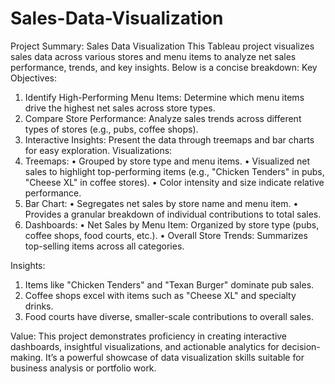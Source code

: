 # Sales-Data-Visualization

Project Summary: Sales Data Visualization
This Tableau project visualizes sales data across various stores and menu items to analyze net sales performance, trends, and key insights. Below is a concise breakdown:
Key Objectives:
1.	Identify High-Performing Menu Items: Determine which menu items drive the highest net sales across store types.
2.	Compare Store Performance: Analyze sales trends across different types of stores (e.g., pubs, coffee shops).
3.	Interactive Insights: Present the data through treemaps and bar charts for easy exploration.
Visualizations:
1.	Treemaps:
•	Grouped by store type and menu items.
•	Visualized net sales to highlight top-performing items (e.g., "Chicken Tenders" in pubs, "Cheese XL" in coffee stores).
•	Color intensity and size indicate relative performance.
2.	Bar Chart:
•	Segregates net sales by store name and menu item.
•	Provides a granular breakdown of individual contributions to total sales.
3.	Dashboards:
•	Net Sales by Menu Item: Organized by store type (pubs, coffee shops, food courts, etc.).
•	Overall Store Trends: Summarizes top-selling items across all categories.

Insights:
1.	Items like "Chicken Tenders" and "Texan Burger" dominate pub sales.
2.	Coffee shops excel with items such as "Cheese XL" and specialty drinks.
3.	Food courts have diverse, smaller-scale contributions to overall sales.

Value: 
This project demonstrates proficiency in creating interactive dashboards, insightful visualizations, and actionable analytics for decision-making. It’s a powerful showcase of data visualization skills suitable for business analysis or portfolio work.
